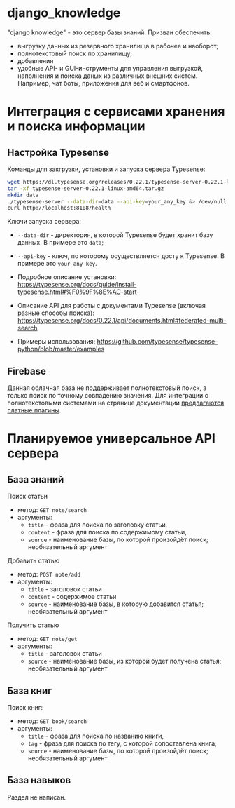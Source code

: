 # django_knowledge

"django knowledge" - это сервер базы знаний. Призван обеспечить:
- выгрузку данных из резервного хранилища в рабочее и наоборот;
- полнотекстовый поиск по хранилищу;
- добавления
- удобные API- и GUI-инструменты для управления выгрузкой, наполнения и поиска даных из различных внешних систем. Например, чат боты, приложения для веб и смартфонов.

# Интеграция с сервисами хранения и поиска информации

## Настройка Typesense

Команды для закгрузки, установки и запуска сервера Typesense: 
```sh
wget https://dl.typesense.org/releases/0.22.1/typesense-server-0.22.1-linux-amd64.tar.gz
tar -xf typesense-server-0.22.1-linux-amd64.tar.gz
mkdir data
./typesense-server --data-dir=data --api-key=your_any_key &> /dev/null &
curl http://localhost:8108/health
```

Ключи запуска сервера:
- `--data-dir` - директория, в которой Typesense будет хранит базу данных. В примере это `data`;
- `--api-key` - ключ, по которому осуществляется досту к Typesense. В примере это `your_any_key`.

- Подробное описание установки: https://typesense.org/docs/guide/install-typesense.html#%F0%9F%8E%AC-start
- Описание API для работы с документами Typesense (включая разные способы поиска): https://typesense.org/docs/0.22.1/api/documents.html#federated-multi-search
- Примеры использования: https://github.com/typesense/typesense-python/blob/master/examples
 
## Firebase

Данная облачная база не поддерживает полнотекстовый поиск, а только поиск по точному совпадению значения. Для интеграции с полнотекстовыми системами на странице документации [предлагаются платные плагины](https://firebase.google.com/docs/firestore/solutions/search).

# Планируемое универсальное API сервера

## База знаний

Поиск статьи
- метод: `GET note/search`
- аргументы:
    - `title` - фраза для поиска по заголовку статьи,
    - `content` - фраза для поиска по содержимому статьи,
    - `source` - наименование базы, по которой произойдёт поиск; необязательный аргумент

Добавить статью
- метод: `POST note/add`
- аргументы:
    - `title` - заголовок статьи
    - `content` - содержимое статьи
    - `source` - наименование базы, в которую добавится статья; необязательный аргумент

Получить статью
- метод: `GET note/get`
- аргументы:
    - `title` - заголовок статьи
    - `source` - наименование базы, из которой будет получена статья; необязательный аргумент

## База книг

Поиск книг:
- метод: `GET book/search`
- аргументы:
    - `title` - фраза для поиска по названию книги,
    - `tag` - фраза для поиска по тегу, с которой сопоставлена книга,
    - `source` - наименование базы, по которой произойдёт поиск; необязательный аргумент

## База навыков

Раздел не написан.